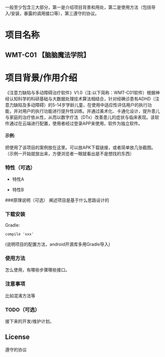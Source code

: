 
一般至少包含三大部分，第一是介绍项目背景和用处，第二是使用方法（包括导入/安装，暴露的调用接口等），第三遵守的协议。

# 项目名称
 WMT-C01 【脑脑魔法学院】
-------------

# 项目背景/作用介绍

 《注意力缺陷与多动障碍治疗软件》V1.0（注:以下简称：WMT-C01软件）根据神经认知科学的科研基础与大数据处理技术算法相结合，针对经确诊患有ADHD（注意力缺陷及多动障碍）的5-14岁学龄儿童，在使用中适应性评估用户的执行功能，并对用户的执行功能进行提升性训练。并通过美术化、卡通化设计，提升患儿与家庭的治疗依从性，从而以数字疗法（DTx）改善患儿的症状与临床表现。该软件通过在云端进行配置，使用者经过登录APP来使用，软件为独立软件。

#### 示例:  
把使用了该项目的案例放在这里。可以放APK下载链接，或者简单放几张截图。  
（示例一开始就放出来，方便浏览者一眼就看出是不是想找的东西）

### 特性（可选）
- 特性A

- 特性B

###原理说明（可选）
阐述项目是基于什么思路设计的


### 下载安装
Gradle:  
``` xml
compile 'xxx'
```
(说明项目的配置方法，android开源库多用Gradle导入)

### 使用方法
怎么使用，有哪些步骤哪些接口。

### 注意事项
比如混淆方法等

### TODO（可选）
接下来的开发/维护计划。

## License
遵守的协议
